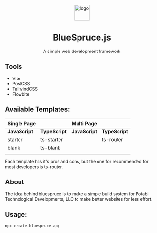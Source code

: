 <div align="center">
    <img src="https://github.com/ptdllc/BlueSpruce.js/raw/main/assets/bluesprucejs.icon.png" alt="logo" width="50">
    <h1>BlueSpruce.js</h1>
    <p>A simple web development framework</p>
</div>

## Tools
* Vite
* PostCSS
* TailwindCSS
* Flowbite

## Available Templates:
| Single Page                 |   | Multi Page                  |   |
| --------------------------- | - | --------------------------- | - |
| **JavaScript** | **TypeScript** | **JavaScript** | **TypeScript** |
| starter        | ts-starter     |                | ts-router      |
| blank          | ts-blank       |                |                |
|                |                |                |                |

Each template has it's pros and cons, but the one for recommended for most developers is ts-router.

## About
The idea behind bluespruce is to make a simple build system for Potabi Technological Developments, LLC to make better websites for less effort.

## Usage:
```
npx create-bluespruce-app
```